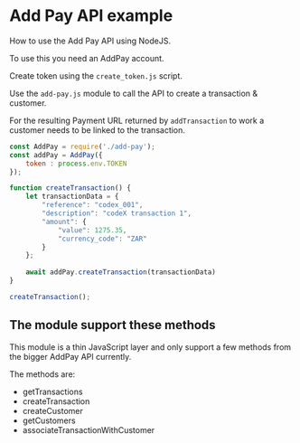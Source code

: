 # Add Pay API example

How to use the Add Pay API using NodeJS.

To use this you need an AddPay account.

Create token using the `create_token.js` script.

Use the `add-pay.js` module to call the API to create a transaction & customer. 

For the resulting Payment URL returned by `addTransaction` to work a customer needs to be linked to the transaction.

```javascript
const AddPay = require('./add-pay');
const addPay = AddPay({
    token : process.env.TOKEN
});

function createTransaction() {
    let transactionData = {
        "reference": "codex_001",
        "description": "codeX transaction 1",
        "amount": {
            "value": 1275.35,
            "currency_code": "ZAR"
        }
    };
    
    await addPay.createTransaction(transactionData)
}

createTransaction();

```

## The module support these methods

This module is a thin JavaScript layer and only support a few methods from the bigger AddPay API currently.

The methods are:

* getTransactions
* createTransaction
* createCustomer
* getCustomers
* associateTransactionWithCustomer
